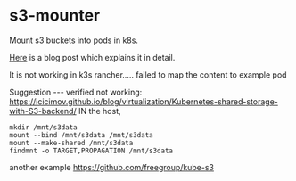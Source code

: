 # s3-mounter

Mount s3 buckets into pods in k8s.

[Here](https://blog.meain.io/2020/mounting-s3-bucket-kube/) is a blog post which explains it in detail.

It is not working in k3s rancher.....
failed to map the content to example pod

Suggestion --- verified not working:
https://icicimov.github.io/blog/virtualization/Kubernetes-shared-storage-with-S3-backend/
IN the host,
```
mkdir /mnt/s3data
mount --bind /mnt/s3data /mnt/s3data
mount --make-shared /mnt/s3data
findmnt -o TARGET,PROPAGATION /mnt/s3data
```

another example
https://github.com/freegroup/kube-s3